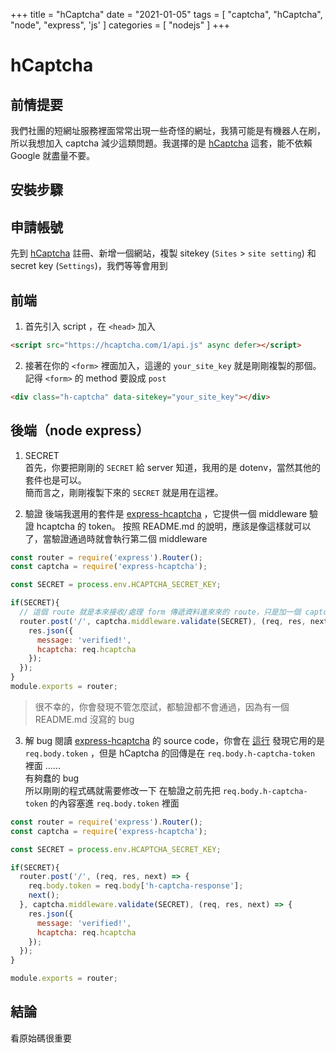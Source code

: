 +++
title = "hCaptcha"
date = "2021-01-05"
tags = [ "captcha", "hCaptcha", "node", "express", 'js' ]
categories = [ "nodejs" ]
+++

# hCaptcha
## 前情提要
我們社團的短網址服務裡面常常出現一些奇怪的網址，我猜可能是有機器人在刷，所以我想加入 captcha 減少這類問題。我選擇的是 [hCaptcha](https://hcaptcha.com/) 這套，能不依賴 Google 就盡量不要。

## 安裝步驟
## 申請帳號
先到 [hCaptcha](https://hcaptcha.com/) 註冊、新增一個網站，複製 sitekey (`Sites` > `site setting`) 和 secret key (`Settings`)，我們等等會用到

## 前端
1. 首先引入 script ，在 `<head>` 加入
```html
<script src="https://hcaptcha.com/1/api.js" async defer></script>
```

2. 接著在你的 `<form>` 裡面加入，這邊的 `your_site_key` 就是剛剛複製的那個。記得 `<form>` 的 method 要設成 `post`
```html
<div class="h-captcha" data-sitekey="your_site_key"></div>
```

## 後端（node express）
1. SECRET  
首先，你要把剛剛的 `SECRET` 給 server 知道，我用的是 dotenv，當然其他的套件也是可以。  
簡而言之，剛剛複製下來的 `SECRET` 就是用在這裡。

2. 驗證
後端我選用的套件是 [express-hcaptcha](https://github.com/vastus/express-hcaptcha) ，它提供一個 middleware 驗證 hcaptcha 的 token。
按照 README.md 的說明，應該是像這樣就可以了，當驗證通過時就會執行第二個 middleware
```js
const router = require('express').Router();
const captcha = require('express-hcaptcha');

const SECRET = process.env.HCAPTCHA_SECRET_KEY;

if(SECRET){
  // 這個 route 就是本來接收/處理 form 傳遞資料進來來的 route，只是加一個 captcha.middleware.validate(SECRET)
  router.post('/', captcha.middleware.validate(SECRET), (req, res, next) => {
    res.json({
      message: 'verified!',
      hcaptcha: req.hcaptcha
    });
  });
}
module.exports = router;
```
 
> 很不幸的，你會發現不管怎麼試，都驗證都不會通過，因為有一個 README.md 沒寫的 bug  

3. 解 bug
閱讀 [express-hcaptcha](https://github.com/vastus/express-hcaptcha) 的 source code，你會在 [這行](https://github.com/vastus/express-hcaptcha/blob/694265a005cbb15306c9d65623c6a365be79b8fc/index.js#L9) 發現它用的是 `req.body.token` ，但是 hCaptcha 的回傳是在 `req.body.h-captcha-token` 裡面 ......  
有夠蠢的 bug   
所以剛剛的程式碼就需要修改一下
在驗證之前先把 `req.body.h-captcha-token` 的內容塞進 `req.body.token` 裡面
```js
const router = require('express').Router();
const captcha = require('express-hcaptcha');

const SECRET = process.env.HCAPTCHA_SECRET_KEY;

if(SECRET){
  router.post('/', (req, res, next) => {
    req.body.token = req.body['h-captcha-response'];
    next();
  }, captcha.middleware.validate(SECRET), (req, res, next) => {
    res.json({
      message: 'verified!',
      hcaptcha: req.hcaptcha
    });
  });
}

module.exports = router;
```
## 結論
看原始碼很重要
